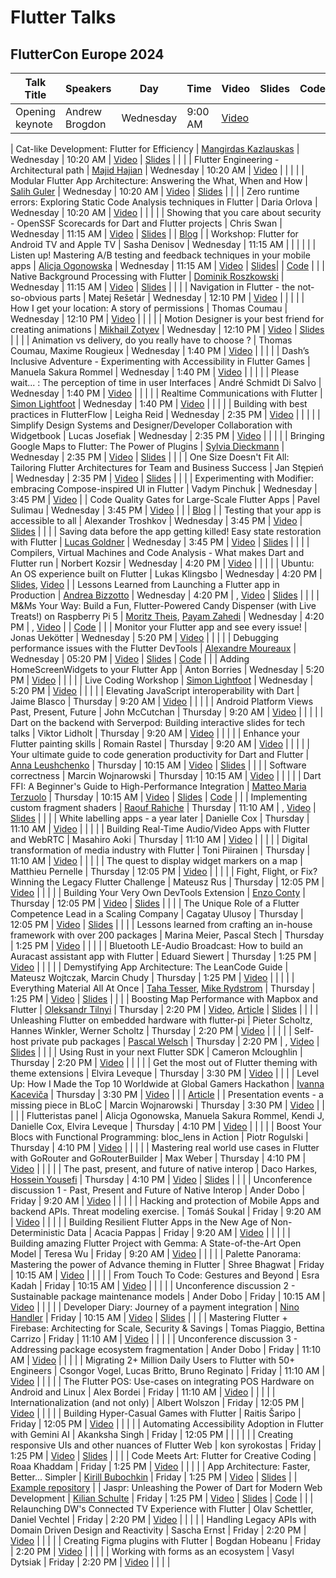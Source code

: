 # Flutter Talks

## FlutterCon Europe 2024

| Talk Title | Speakers  | Day       | Time     | Video | Slides  | Code | Blog |
| ---------- | --------- | --------- | -------- | ----- | ------- | ---- | ---- |
| Opening keynote | Andrew Brogdon | Wednesday | 9:00 AM | [Video](https://www.droidcon.com/2024/09/03/opening-keynote/) |  |  |  |

| Cat-like Development: Flutter for Efficiency | [Mangirdas Kazlauskas](https://x.com/mkobuolys) | Wednesday | 10:20 AM | [Video](https://www.droidcon.com/2024/09/03/cat-like-development-flutter-for-efficiency/) | [Slides](https://kazlauskas.dev/ldd/) | | |
| Flutter Engineering - Architectural path | [Majid Hajian](https://x.com/mhadaily) | Wednesday | 10:20 AM | [Video](https://www.droidcon.com/2024/09/09/flutter-engineering-architectural-path/) |   |   |   |
| Modular Flutter App Architecture: Answering the What, When and How | [Salih Guler](https://x.com/https://twitter.com/salihgueler) | Wednesday | 10:20 AM | [Video](https://www.droidcon.com/2024/09/03/modular-flutter-app-architecture-answering-the-what-when-and-how/) | [Slides](https://www.canva.com/design/DAGJz47iMDU/7xQRmNJ_uEpr4Pb2_nOocg/edit?utm_content=DAGJz47iMDU&utm_campaign=designshare&utm_medium=link2&utm_source=sharebutton) |   |   |
| Zero runtime errors: Exploring Static Code Analysis techniques in Flutter | Daria Orlova | Wednesday | 10:20 AM | [Video](https://www.droidcon.com/2024/09/02/zero-runtime-errors-exploring-static-code-analysis-techniques-in-flutter/) |   |   |   |
| Showing that you care about security - OpenSSF Scorecards for Dart and Flutter projects | Chris Swan | Wednesday | 11:15 AM | [Video](https://www.droidcon.com/2024/09/03/showing-that-you-care-about-security-openssf-scorecards-for-dart-and-flutter-projects/) | [Slides](https://www.slideshare.net/slideshow/fluttercon-2024-showing-that-you-care-about-security-openssf-scorecards-for-dart-and-flutter-projects/270042965) |   | [Blog](https://blog.thestateofme.com/2022/12/02/implementing-ossf-scorecards-across-a-github-organisation/) |
| Workshop: Flutter for Android TV and Apple TV | Sasha Denisov | Wednesday | 11:15 AM |   |   |   |   |
| Listen up! Mastering A/B testing and feedback techniques in your mobile apps | [Alicja Ogonowska](https://x.com/AlicjaOgonowska) | Wednesday | 11:15 AM | [Video](https://www.droidcon.com/2024/09/09/listen-up-mastering-a-b-testing-and-feedback-techniques-in-your-mobile-apps/)  | [Slides](https://docs.google.com/presentation/d/1czdGS6P3Uu6hgE2OPkFVesrg91N5qN2EWS5eK_Jszko/edit?usp=sharing)|   | [Code](https://github.com/alicja-ogonowska/feedback-demo) |   |
| Native Background Processing with Flutter | [Dominik Roszkowski](https://x.com/https://twitter.com/OrestesGaolin) | Wednesday | 11:15 AM | [Video](https://www.droidcon.com/2024/09/03/native-background-processing-with-flutter/) | [Slides](https://roszkowski.dev/background) |   |   |
| Navigation in Flutter - the not-so-obvious parts | Matej Rešetár | Wednesday | 12:10 PM | [Video](https://www.droidcon.com/2024/09/03/navigation-in-flutter-the-not-so-obvious-parts/) |   |   |   |
| How I get your location: A story of permissions | Thomas Coumau | Wednesday | 12:10 PM | [Video](https://www.droidcon.com/2024/09/03/how-i-get-your-location-a-story-of-permissions/) |   |   |   |
| Motion Designer is your best friend for creating animations | [Mikhail Zotyev](https://x.com/https://twitter.com/MbIXJkee) | Wednesday | 12:10 PM | [Video](https://www.droidcon.com/2024/09/03/motion-designer-is-your-best-friend-for-creating-animations/) | [Slides](https://docs.google.com/presentation/d/1u-cGtbCteO_6trOrCXjuuafxzOcJY0pxxn39scGd_28/edit?usp=sharing) |   |   |
| Animation vs delivery, do you really have to choose ? | Thomas Coumau, Maxime Rougieux | Wednesday | 1:40 PM | [Video](https://www.droidcon.com/2024/09/02/animation-vs-delivery-do-you-really-have-to-choose/) |   |   |   |
| Dash’s Inclusive Adventure - Experimenting with Accessibility in Flutter Games | Manuela Sakura Rommel | Wednesday | 1:40 PM | [Video](https://www.droidcon.com/2024/09/03/dashs-inclusive-adventure-experimenting-with-accessibility-in-flutter-games/) |   |   |   |
| Please wait... : The perception of time in user Interfaces | André Schmidt Di Salvo | Wednesday | 1:40 PM | [Video](https://www.droidcon.com/2024/09/03/please-wait-the-perception-of-time-in-user-interfaces/) |   |   |   |
| Realtime Communications with Flutter | [Simon Lightfoot](https://x.com/devangelslondon) | Wednesday | 1:40 PM | [Video](https://www.droidcon.com/2024/09/03/realtime-communications-with-flutter/) |   |   |   |
| Building with best practices in FlutterFlow | Leigha Reid | Wednesday | 2:35 PM | [Video](https://www.droidcon.com/2024/09/03/building-with-best-practices-in-flutterflow/) |   |   |   |
| Simplify Design Systems and Designer/Developer Collaboration with Widgetbook | Lucas Josefiak | Wednesday | 2:35 PM | [Video](https://www.droidcon.com/2024/09/03/simplify-design-systems-and-designer-developer-collaboration-with-widgetbook/) |   |   |   |
| Bringing Google Maps to Flutter: The Power of Plugins | [Sylvia Dieckmann](https://x.com/sylviedie) | Wednesday | 2:35 PM | [Video](https://www.droidcon.com/2024/09/03/bringing-google-maps-to-flutter-the-power-of-plugins/) | [Slides](https://docs.google.com/presentation/d/17ClzHygtkb_-pT-_xpkSbHIojYd72HsIBlisc-_FINs/edit?usp=sharing) |   |   |
| One Size Doesn't Fit All: Tailoring Flutter Architectures for Team and Business Success | Jan Stępień | Wednesday | 2:35 PM | [Video](https://www.droidcon.com/2024/09/03/one-size-doesnt-fit-all-tailoring-flutter-architectures-for-team-and-business-success/) | [Slides](https://github.com/Jan-Stepien/fluttercon-architecture-presentation/tree/main) |   |   |
| Experimenting with Modifier: embracing Compose-inspired UI in Flutter | Vadym Pinchuk | Wednesday | 3:45 PM | [Video](https://www.droidcon.com/2024/09/03/experimenting-with-modifier-embracing-compose-inspired-ui-in-flutter/) |
| Code Quality Gates for Large-Scale Flutter Apps | Pavel Sulimau | Wednesday | 3:45 PM | [Video](https://www.droidcon.com/2024/09/03/code-quality-gates-for-large-scale-flutter-apps/) |   |   | [Blog](https://pasul.medium.com) |
| Testing that your app is accessible to all | Alexander Troshkov | Wednesday | 3:45 PM | [Video](https://www.droidcon.com/2024/09/03/testing-that-your-app-is-accessible-to-all/) | [Slides](https://github.com/aednlaxer/flutterconeurope2024) |   |   |
| Saving data before the app getting killed! Easy state restoration with Flutter | [Lucas Goldner](https://x.com/LucasGoldner) | Wednesday | 3:45 PM | [Video](https://www.droidcon.com/2024/09/03/saving-data-before-the-app-getting-killed-easy-state-restoration-with-flutter/) | [Slides](https://state-restoration-presentation.vercel.app/#/speaker) |   |   |
| Compilers, Virtual Machines and Code Analysis - What makes Dart and Flutter run | Norbert Kozsir | Wednesday | 4:20 PM | [Video](https://www.droidcon.com/2024/09/03/compilers-virtual-machines-and-code-analysis-what-makes-dart-and-flutter-run/) |   |   |   |
| Ubuntu: An OS experience built on Flutter | Lukas Klingsbo | Wednesday | 4:20 PM | [Slides](https://docs.google.com/presentation/d/14eGAql_pLZehIfSUlEwB4umUoxtlxnlN826yFaLw9xA/edit?usp=sharing), [Video](https://www.droidcon.com/2024/09/03/ubuntu-an-os-experience-built-on-flutter/) |
| Lessons Learned from Launching a Flutter app in Production | [Andrea Bizzotto](https://x.com/biz84) | Wednesday | 4:20 PM | , [Video](https://www.droidcon.com/2024/09/03/lessons-learned-from-launching-a-flutter-app-in-production/) | [Slides](https://bizz84.github.io/fluttercon24_slides_web/) |   |   |
| M&Ms Your Way: Build a Fun, Flutter-Powered Candy Dispenser (with Live Treats!) on Raspberry Pi 5 | [Moritz Theis](https://x.com/MoritzTheis), [Payam Zahedi](https://x.com/payamzahedi95) | Wednesday | 4:20 PM | , [Video](https://www.droidcon.com/2024/09/02/mms-your-way-build-a-fun-flutter-powered-candy-dispenser-with-live-treats-on-raspberry-pi-5/) |   | [Code](https://github.com/Snapp-X/m_and_m) |   |
| Monitor your Flutter app and see every issue! | Jonas Uekötter | Wednesday | 5:20 PM | [Video](https://www.droidcon.com/2024/09/03/monitor-your-flutter-app-and-see-every-issue/) |   |   |   |
| Debugging performance issues with the Flutter DevTools | [Alexandre Moureaux](https://x.com/almouro) | Wednesday | 05:20 PM | [Video](https://www.droidcon.com/2024/09/03/debugging-performance-issues-with-the-flutter-devtools/) | [Slides](https://docs.google.com/presentation/d/e/2PACX-1vTcUdCsRqDo0YJhCWLI4406Cw7lBruf0RvHQzdYxSh2_Xij1gjJ239aLegxvPDvmS-FAt2dAcl6binU/pub?start=false&loop=false&delayms=60000) | [Code](https://github.com/Almouro/flutter-performance-debugging-example) |   |
| Adding HomeScreenWidgets to your Flutter App | Anton Borries | Wednesday | 5:20 PM | [Video](https://www.droidcon.com/2024/09/02/adding-homescreenwidgets-to-your-flutter-app/) |   |   |   |
| Live Coding Workshop | [Simon Lightfoot](https://x.com/devangelslondon) | Wednesday | 5:20 PM | [Video](https://www.droidcon.com/2024/09/02/live-coding-workshop/) |   |   |   |
| Elevating JavaScript interoperability with Dart | Jaime Blasco | Thursday | 9:20 AM | [Video](https://www.droidcon.com/2024/09/03/elevating-javascript-interoperability-with-dart/) |   |   |   |
| Android Platform Views Past, Present, Future | John McCutchan | Thursday | 9:20 AM | [Video](https://www.droidcon.com/2024/09/03/android-platform-views-past-present-future/) |   |   |   |
| Dart on the backend with Serverpod: Building interactive slides for tech talks | Viktor Lidholt | Thursday | 9:20 AM | [Video](https://www.droidcon.com/2024/09/03/dart-on-the-backend-with-serverpod-building-interactive-slides-for-tech-talks/) |   |   |   |
| Enhance your Flutter painting skills | Romain Rastel | Thursday | 9:20 AM | [Video](https://www.droidcon.com/2024/09/03/enhance-your-flutter-painting-skills/) |   |   |   |
| Your ultimate guide to code generation productivity for Dart and Flutter | [Anna Leushchenko](https://x.com/AnnaLeushchenko) | Thursday | 10:15 AM | [Video](https://www.droidcon.com/2024/09/02/your-ultimate-guide-to-code-generation-productivity-for-dart-and-flutter/) | [Slides](https://bit.ly/45T84JB) |   |   |
| Software correctness | Marcin Wojnarowski | Thursday | 10:15 AM | [Video](https://www.droidcon.com/2024/09/03/software-correctness/) |   |   |   |
| Dart FFI: A Beginner's Guide to High-Performance Integration | [Matteo Maria Terzuolo](https://x.com/SaltySpag) | Thursday | 10:15 AM | [Video](https://www.droidcon.com/2024/09/03/dart-ffi-a-beginners-guide-to-high-performance-integration/) | [Slides](https://docs.google.com/presentation/d/1OGVUcIqP48uDaYdqMEVkdM-Nq67oz1smacZvBvPKi_U/edit?usp=sharing) | [Code](https://github.com/SaltySpaghetti/n_body_dart_ffi) |   |
| Implementing custom fragment shaders | [Raouf Rahiche](https://x.com/raoufrahiche) | Thursday | 11:10 AM | , [Video](https://www.droidcon.com/2024/09/03/implementing-custom-fragment-shaders/) | [Slides](https://www.figma.com/slides/GNv9DFM68G8QVdC7coidX8/Implementing-custom--Fragment-Shaders?node-id=22-1279&t=JQZTimVJAxcj7dxz-1) |   |   |
| White labelling apps - a year later | Danielle Cox | Thursday | 11:10 AM | [Video](https://www.droidcon.com/2024/09/02/white-labelling-apps-a-year-later/) |   |   |   |
| Building Real-Time Audio/Video Apps with Flutter and WebRTC | Masahiro Aoki | Thursday | 11:10 AM | [Video](https://www.droidcon.com/2024/09/03/building-real-time-audio-video-apps-with-flutter-and-webrtc/) |   |   |   |
| Digital transformation of media industry with Flutter | Toni Piirainen | Thursday | 11:10 AM | [Video](https://www.droidcon.com/2024/09/03/digital-transformation-of-media-industry-with-flutter/) |   |   |   |
| The quest to display widget markers on a map | Matthieu Pernelle | Thursday | 12:05 PM | [Video](https://www.droidcon.com/2024/09/03/the-quest-to-display-widget-markers-on-a-map/) |   |   |   |
| Fight, Flight, or Fix? Winning the Legacy Flutter Challenge | Mateusz Rus | Thursday | 12:05 PM | [Video](https://www.droidcon.com/2024/09/03/fight-flight-or-fix-winning-the-legacy-flutter-challenge/) |   |   |   |
| Building Your Very Own DevTools Extension | [Enzo Conty](https://x.com/enzoconty) | Thursday | 12:05 PM | [Video](https://www.droidcon.com/2024/09/03/building-your-very-own-devtools-extension/) | [Slides](https://docs.google.com/presentation/d/e/2PACX-1vSPZgpFjAGwnaRXvtAITEqsLsjpJdCe6LfSmLr6vUiTkr3lje7k9zHSabedtZ293GzhItCQZqPSZzy9/pub?start=false&loop=false&delayms=3000) |   |   |
| The Unique Role of a Flutter Competence Lead in a Scaling Company | Cagatay Ulusoy | Thursday | 12:05 PM | [Video](https://www.droidcon.com/2024/09/03/the-unique-role-of-a-flutter-competence-lead-in-a-scaling-company/) | [Slides](https://docs.google.com/presentation/d/1UXYbH7xqe-X1FgUREm5Uomaa4UpCyHz-A53I26FGV0Y/edit#slide=id.g2ca715091db_0_779) |   |   |
| Lessons learned from crafting an in-house framework with over 200 packages | Marina Meier, Pascal Stech | Thursday | 1:25 PM | [Video](https://www.droidcon.com/2024/09/02/lessons-learned-from-crafting-an-in-house-framework-with-over-200-packages/) |   |   |   |
| Bluetooth LE-Audio Broadcast: How to build an Auracast assistant app with Flutter | Eduard Siewert | Thursday | 1:25 PM | [Video](https://www.droidcon.com/2024/09/03/bluetooth-le-audio-broadcast-how-to-build-an-auracast-assistant-app-with-flutter/) |   |   |   |
| Demystifying App Architecture: The LeanCode Guide | Mateusz Wojtczak, Marcin Chudy | Thursday | 1:25 PM | [Video](https://www.droidcon.com/2024/09/02/demystifying-app-architecture-the-leancode-guide/) |   |   |    |
| Everything Material All At Once | [Taha Tesser](https://x.com/TahaTesser), [Mike Rydstrom](https://x.com/RydMike) | Thursday | 1:25 PM | [Video](https://www.droidcon.com/2024/09/02/everything-material-all-at-once/) | [Slides](https://docs.google.com/presentation/d/1-JH1vDJAjbj4XK-qb7le9hT7R-I_CW7THtPPUorJsTU/edit#slide=id.g2e9af2516a0_0_1300) |   |   |
| Boosting Map Performance with Mapbox and Flutter | [Oleksandr Tilnyi](https://x.com/alex_tilnyi) | Thursday | 2:20 PM | [Video](https://www.droidcon.com/2024/09/03/boosting-map-performance-with-mapbox-and-flutter/), [Article](https://medium.com/@oleksandr-tilnyi/flutter-and-mapbox-deploy-and-display-vector-data-via-mapbox-tilesets-a-11231f19e31a) | [Slides](https://docs.google.com/presentation/d/1VEjz2vmOiFA2pWc8PbdeZoNnu4NaPYgORH2np-oDGGk/edit?usp=sharing) |   |   |
| Unleashing Flutter on embedded hardware with flutter-pi | Pieter Scholtz, Hannes Winkler, Werner Scholtz | Thursday | 2:20 PM | [Video](https://www.droidcon.com/2024/09/02/unleashing-flutter-on-embedded-hardware-with-flutter-pi/) |   |   |   |
| Self-host private pub packages | [Pascal Welsch](https://x.com/passsy) | Thursday | 2:20 PM | , [Video](https://www.droidcon.com/2024/09/03/self-host-private-pub-packages/) | [Slides](https://docs.google.com/presentation/d/1xkCcJaEEECe_2MknAGSsMm1FLGlsga1ggXk4SGp7WAY/edit?usp=sharing) |   |   |
| Using Rust in your next Flutter SDK | Cameron Mcloughlin | Thursday | 2:20 PM | [Video](https://www.droidcon.com/2024/09/02/using-rust-in-your-next-flutter-sdk/) |   |   |   |
| Get the most out of Flutter theming with theme extensions | Elvira Leveque | Thursday | 3:30 PM | [Video](https://www.droidcon.com/2024/09/03/get-the-most-out-of-flutter-theming-with-theme-extensions/) |   |   |
| Level Up: How I Made the Top 10 Worldwide at Global Gamers Hackathon | [Ivanna Kaceviča](https://x.com/ivannahere) | Thursday | 3:30 PM | [Video](https://www.droidcon.com/2024/09/03/level-up-how-i-made-the-top-10-worldwide-at-global-gamers-hackathon/) |   |   | [Article](https://medium.com/@evanca/level-up-how-i-made-the-top-10-worldwide-at-flutter-global-gamers-hackathon-671cf1938aac) |
| Presentation events - a missing piece in BLoC | Marcin Wojnarowski | Thursday | 3:30 PM | [Video](https://www.droidcon.com/2024/09/03/presentation-events-a-missing-piece-in-bloc/) |   |   |   |
| Flutteristas panel | Alicja Ogonowska, Manuela Sakura Rommel, Kendi J, Danielle Cox, Elvira Leveque | Thursday | 4:10 PM | [Video](https://www.droidcon.com/2024/09/09/flutteristas-panel-2/) |   |   |   |
| Boost Your Blocs with Functional Programming: bloc_lens in Action | Piotr Rogulski | Thursday | 4:10 PM | [Video](https://www.droidcon.com/2024/09/03/boost-your-blocs-with-functional-programming-bloc_lens-in-action/) |   |   |   |
| Mastering real world use cases in Flutter with GoRouter and GoRouterBuilder | Max Weber | Thursday | 4:10 PM | [Video](https://www.droidcon.com/2024/09/03/mastering-real-world-use-cases-in-flutter-with-gorouter-and-gorouterbuilder/) |   |   |   |
| The past, present, and future of native interop | Daco Harkes, [Hossein Yousefi](https://x.com/YousefiDash) | Thursday | 4:10 PM | [Video](https://www.droidcon.com/2024/09/02/the-past-present-and-future-of-native-interop/) | [Slides](https://docs.google.com/presentation/d/e/2PACX-1vQtSqsB5fwjBpbudeH5IVLpkVxCXldbzMsRcFrAqQUyzO-Pf80T4DBZmrcAHt7QX4I_w2PUN7ZNPabV/pub?start=false&loop=false&delayms=3000) |   |   |
| Unconference discussion 1 - Past, Present and Future of Native Interop | Ander Dobo | Friday | 9:20 AM | [Video](https://www.droidcon.com/2024/09/03/unconference-discussion-1-past-present-and-future-of-native-interop/) |   |   |   |
| Hacking and protection of Mobile Apps and backend APIs. Threat modeling exercise. | Tomáš Soukal | Friday | 9:20 AM | [Video](https://www.droidcon.com/2024/09/03/hacking-and-protection-of-mobile-apps-and-backend-apis-threat-modeling-exercise/) |   |   |   |
| Building Resilient Flutter Apps in the New Age of Non-Deterministic Data | Acacia Pappas | Friday | 9:20 AM | [Video](https://www.droidcon.com/2024/09/03/building-resilient-flutter-apps-in-the-new-age-of-non-deterministic-data/) |   |   |   |
| Building amazing Flutter Project with Gemma: A State-of-the-Art Open Model | Teresa Wu | Friday | 9:20 AM | [Video](https://www.droidcon.com/2024/09/03/building-amazing-flutter-project-with-gemma-a-state-of-the-art-open-model/) |   |   |   |
| Palette Panorama: Mastering the power of Advance theming in Flutter | Shree Bhagwat | Friday | 10:15 AM | [Video](https://www.droidcon.com/2024/09/03/palette-panorama-mastering-the-power-of-advance-theming-in-flutter/) |   |   |   |
| From Touch To Code: Gestures and Beyond | Esra Kadah | Friday | 10:15 AM | [Video](https://www.droidcon.com/2024/09/03/from-touch-to-code-gestures-and-beyond/) |   |   |   |
| Unconference discussion 2 - Sustainable package maintenance models | Ander Dobo | Friday | 10:15 AM | [Video](https://www.droidcon.com/2024/09/03/unconference-discussion-2-sustainable-package-maintenance-models/) |   |   |   |
| Developer Diary: Journey of a payment integration | [Nino Handler](https://x.com/luckyhandler) | Friday | 10:15 AM | [Video](https://www.droidcon.com/2024/09/03/developer-diary-journey-of-a-payment-integration/) | [Slides](https://github.com/luckyhandler/developer_diaries/blob/main/slides/developer_diary-journey_of_a_payment_integration.pdf) |   |   |
| Mastering Flutter + Firebase: Architecting for Scale, Security & Savings | Tomas Piaggio, Bettina Carrizo | Friday | 11:10 AM | [Video](https://www.droidcon.com/2024/09/02/mastering-flutter-firebase-architecting-for-scale-security-savings/) |   |   |   |
| Unconference discussion 3 - Addressing package ecosystem fragmentation | Ander Dobo | Friday | 11:10 AM | [Video](https://www.droidcon.com/2024/09/02/unconference-discussion-3-addressing-package-ecosystem-fragmentation/) |   |   |   |
| Migrating 2+ Million Daily Users to Flutter with 50+ Engineers | Csongor Vogel, Lucas Britto, Bruno Reginato | Friday | 11:10 AM | [Video](https://www.droidcon.com/2024/09/03/migrating-2-million-daily-users-to-flutter-with-50-engineers/) |   |   |   |
| The Flutter POS: Use-cases on integrating POS Hardware on Android and Linux | Alex Bordei | Friday | 11:10 AM | [Video](https://www.droidcon.com/2024/09/03/the-flutter-pos-use-cases-on-integrating-pos-hardware-on-android-and-linux/) |   |   |   |
| Internationalization (and not only) | Albert Wolszon | Friday | 12:05 PM | [Video](https://www.droidcon.com/2024/09/03/internationalization-and-not-only/) |   |   |   |
| Building Hyper-Casual Games with Flutter | Raitis Šaripo | Friday | 12:05 PM | [Video](https://www.droidcon.com/2024/09/03/building-hyper-casual-games-with-flutter/) |   |   |   |
| Automating Accessibility Adoption in Flutter with Gemini AI | Akanksha Singh | Friday | 12:05 PM |  |   |   |   |
| Creating responsive UIs and other nuances of Flutter Web | kon syrokostas | Friday | 1:25 PM | [Video](https://www.droidcon.com/2024/09/03/creating-responsive-uis-and-other-nuances-of-flutter-web/) | [Slides](https://www.canva.com/design/DAGI_mgOFpY/iBDXnRT795JP0Ypqq_WpHQ/edit?utm_content=DAGI_mgOFpY&utm_campaign=designshare&utm_medium=link2&utm_source=sharebutton) |   |   |
| Code Meets Art: Flutter for Creative Coding | Roaa Khaddam | Friday | 1:25 PM | [Video](https://www.droidcon.com/2024/09/03/code-meets-art-flutter-for-creative-coding/) |   |   |   |
| App Architecture: Faster, Better... Simpler | [Kirill Bubochkin](https://x.com/ookami_kb) | Friday | 1:25 PM | [Video](https://www.droidcon.com/2024/09/03/app-architecture-faster-better-simpler/) | [Slides](https://github.com/ookami-kb/ookami-kb/blob/master/slides/app-architecture-fluttercon.pdf) |   | [Example repository](https://github.com/ookami-kb/my_tmdb) |
| Jaspr: Unleashing the Power of Dart for Modern Web Development | [Kilian Schulte](https://x.com/schultek_dev) | Friday | 1:25 PM | [Video](https://www.droidcon.com/2024/09/03/jaspr-unleashing-the-power-of-dart-for-modern-web-development/) | [Slides](https://github.com/schultek/schultek/blob/main/references/resources/fluttercon_slides.pdf) |  [Code](https://github.com/schultek/jaspr/tree/main/apps/fluttercon) |   |
| Relaunching DW's Connected TV Experience with Flutter | Olav Schettler, Daniel Vechtel | Friday | 2:20 PM | [Video](https://www.droidcon.com/2024/09/02/relaunching-dws-connected-tv-experience-with-flutter/) |   |   |   |
| Handling Legacy APIs with Domain Driven Design and Reactivity | Sascha Ernst | Friday | 2:20 PM | [Video](https://www.droidcon.com/2024/09/03/handling-legacy-apis-with-domain-driven-design-and-reactivity/) |   |   |   |
| Creating Figma plugins with Flutter | Bogdan Hobeanu | Friday | 2:20 PM | [Video](https://www.droidcon.com/2024/09/03/creating-figma-plugins-with-flutter/) |   |   |   |
| Working with forms as an ecosystem | Vasyl Dytsiak | Friday | 2:20 PM | [Video](https://www.droidcon.com/2024/09/02/working-with-forms-as-an-ecosystem/) |   |   |   |